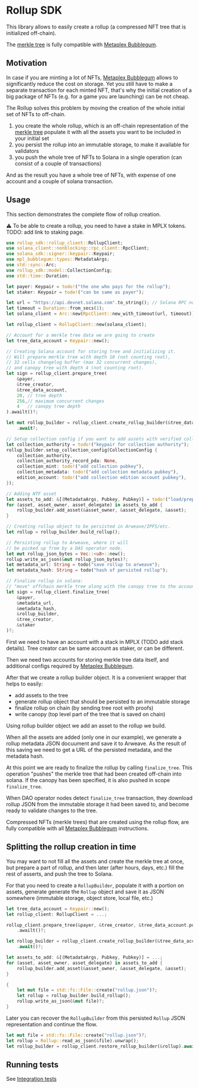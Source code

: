 # Rollup SDK

This library allows to easily create a rollup (a compressed NFT tree that is initialized off-chain).

The [merkle tree](https://developers.metaplex.com/bubblegum/concurrent-merkle-trees)
is fully compatible with [Metaplex Bubblegum](https://developers.metaplex.com/bubblegum/mint-cnfts).

## Motivation

In case if you are minting a lot of NFTs,
[Metaplex Bubblegum](https://developers.metaplex.com/bubblegum) allows to significantly reduce
the cost on storage.
Yet you still have to make a separate transaction for each minted NFT,
that's why the initial creation of a big package of NFTs (e.g. for a game you are launching)
can be not cheap.

The Rollup solves this problem by moving the creation of the whole initial set of NFTs to off-chain.

1) you create the whole rollup, which is an off-chain representation of
the [merkle tree](https://developers.metaplex.com/bubblegum/concurrent-merkle-trees)
populate it with all the assets you want to be included in your initial set
2) you persist the rollup into an immutable storage, to make it available for validators
3) you push the whole tree of NFTs to Solana in a single operation (can consist of a couple of transactions)

And as the result you have a whole tree of NFTs, with expense of one account and a couple of solana transaction.

## Usage

This section demonstrates the complete flow of rollup creation.

⚠️ To be able to create a rollup, you need to have a stake in MPLX tokens.
TODO: add link to staking page.

```rust
use rollup_sdk::rollup_client::RollupClient;
use solana_client::nonblocking::rpc_client::RpcClient;
use solana_sdk::signer::keypair::Keypair;
use mpl_bubblegum::types::MetadataArgs;
use std::sync::Arc;
use rollup_sdk::model::CollectionConfig;
use std::time::Duration;

let payer: Keypair = todo!("the one who pays for the rollup");
let staker: Keypair = todo!("can be same as payer");

let url = "https://api.devnet.solana.com".to_string(); // Solana RPC node address
let timeout = Duration::from_secs(1);
let solana_client = Arc::new(RpcClient::new_with_timeout(url, timeout));

let rollup_client = RollupClient::new(solana_client);

// Account for a merkle tree data we are going to create
let tree_data_account = Keypair::new();

// Creating Solana account for storing tree and initializing it.
// Will prepare merkle tree with depth 10 (not counting root),
// 32 cells changelog buffer (max 32 concurrent changes),
// and canopy tree with depth 4 (not counting root).
let sign = rollup_client.prepare_tree(
    &payer,
    &tree_creator,
    &tree_data_account,
    20, // tree depth
    256,// maximum concurrent changes
    4   // canopy tree depth
).awailt()?;

let mut rollup_builder = rollup_client.create_rollup_builder(&tree_data_account.pubkey())
    .await?;

// Setup collection config if you want to add assets with verified collection (optional step)
let collection_authority = todo!("keypair for collection authority");
rollup_builder.setup_collection_config(CollectionConfig {
    collection_authority,
    collection_authority_record_pda: None,
    collection_mint: todo!("add collection pubkey"),
    collection_metadata: todo!("add collection metadata pubkey"),
    edition_account: todo!("add collection edition account pubkey"),
});

// Adding NTF asset
let assets_to_add: &[(MetadataArgs, Pubkey, Pubkey)] = todo!("load/prepare");
for (asset, asset_owner, asset_delegate) in assets_to_add {
    rollup_builder.add_asset(&asset_owner, &asset_delegate, &asset);
}

// Creating rollup object to be persisted in Arweave/IPFS/etc.
let rollup = rollup_builder.build_rollup();

// Persisting rollup to Arweave, where it will
// be picked up from by a DAS operator node.
let mut rollup_json_bytes = Vec::<u8>::new();
rollup.write_as_json(&mut rollup_json_bytes)?;
let metadata_url: String = todo("save rollup to arweave");
let metadata_hash: String = todo("hash of persisted rollup");

// Finalize rollup in solana:
// "move" offchain merkle tree along with the canopy tree to the account.
let sign = rollup_client.finalize_tree(
    &payer,
    &metadata_url,
    &metadata_hash,
    &rollup_builder,
    &tree_creator,
    &staker
)?;
```

First we need to have an account with a stack in MPLX (TODO add stack details).
Tree creator can be same account as staker, or can be different.

Then we need two accounts for storing merkle tree data itself,
and additional configs required by [Metaplex Bubblegum](https://developers.metaplex.com/bubblegum).

After that we create a rollup builder object.
It is a convenient wrapper that helps to easily:
* add assets to the tree
* generate rollup object that should be persisted to an immutable storage
* finalize rollup on chain (by sending tree root with proofs)
* write canopy (top level part of the tree that is saved on chain)

Using rollup builder object we add an asset to the rollup we build.

When all the assets are added (only one in our example),
we generate a rollup metadata JSON docuument and save it to Arweave.
As the result of this saving we need to get a URL of the persisted metadata,
and the metadata hash.

At this point we are ready to finalize the rollup by calling `finalize_tree`.
This operation "pushes" the merkle tree that had been created off-chain into solana.
If the canopy has been specified, it is also pushed in scope `finalize_tree`.

When DAO operator nodes detect `finalize_tree` transaction,
they download rollup JSON from the immutable storage it had been saved to,
and become ready to validate changes to the tree.

Compressed NFTs (merkle trees) that are created using the rollup flow,
are fully compatible with all [Metaplex Bubblegum](https://developers.metaplex.com/bubblegum)
instructions.

## Splitting the rollup creation in time

You may want to not fill all the assets and create the merkle tree at once,
but prepare a part of rollup, and then later (after hours, days, etc.)
fill the rest of asserts, and push the tree to Solana.

For that you need to create a `RollupBuilder`, populate it with a portion on assets,
generate generate the `Rollup` object and save it as JSON somewhere
(immutable storage, object store, local file, etc.)

```rust
let tree_data_account = Keypair::new();
let rollup_client: RollupClient = ...;

rollup_client.prepare_tree(&payer, &tree_creator, &tree_data_account.pubkey(), 10, 32, 4)
    .awailt()?;

let rollup_builder = rollup_client.create_rollup_builder(&tree_data_account.pubkey())
    .await()?;

let assets_to_add: &[(MetadataArgs, Pubkey, Pubkey)] = ...;
for (asset, asset_owner, asset_delegate) in assets_to_add {
    rollup_builder.add_asset(&asset_owner, &asset_delegate, &asset);
}

{
    let mut file = std::fs::File::create("rollup.json")?;
    let rollup = rollup_builder.build_rollup();
    rollup.write_as_json(&mut file)?;
}
```

Later you can recover the `RollupBuilder` from this persisted `Rollup` JSON representation
and continue the flow.

```rust
let mut file = std::fs::File::create("rollup.json")?;
let rollup = Rollup::read_as_json(&file).unwrap();
let rollup_builder = rollup_client.restore_rollup_builder(&rollup).await?;
```


## Running tests

See [Integration tests](it.md)
